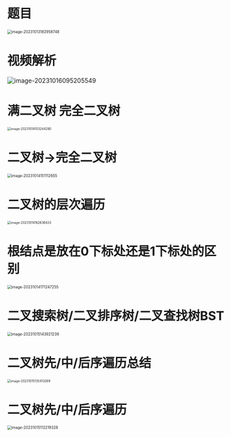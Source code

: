 # 题目

<img src="https://cvp.oss-cn-shanghai.aliyuncs.com/picgo/202310131829931.png" alt="image-20231013182958748" style="zoom: 60%;" />



# 视频解析

![image-20231016095205549](https://cvp.oss-cn-shanghai.aliyuncs.com/picgo/202310160952745.png)



# 满二叉树 完全二叉树

<img src="https://cvp.oss-cn-shanghai.aliyuncs.com/picgo/202310141032478.png" alt="image-20231014103244290" style="zoom:50%;" />



# 二叉树→完全二叉树

<img src="https://cvp.oss-cn-shanghai.aliyuncs.com/picgo/202310141511717.png" alt="image-20231014151112655" style="zoom: 60%;" />



# 二叉树的层次遍历

 <img src="https://cvp.oss-cn-shanghai.aliyuncs.com/picgo/202310141626530.png" alt="image-20231014162636433" style="zoom: 50%;" />                                       



# 根结点是放在0下标处还是1下标处的区别

<img src="https://cvp.oss-cn-shanghai.aliyuncs.com/picgo/202310141712404.png" alt="image-20231014171247255" style="zoom: 60%;" />



# 二叉搜索树/二叉排序树/二叉查找树BST

<img src="https://cvp.oss-cn-shanghai.aliyuncs.com/picgo/202310151439322.png" alt="image-20231015143921239" style="zoom:60%;" />



# 二叉树先/中/后序遍历总结

<img src="https://cvp.oss-cn-shanghai.aliyuncs.com/picgo/202310151354351.png" alt="image-20231015135413269" style="zoom:50%;" />





# 二叉树先/中/后序遍历

<img src="https://cvp.oss-cn-shanghai.aliyuncs.com/picgo/202310151122564.png" alt="image-20231015112219328" style="zoom:60%;" />
